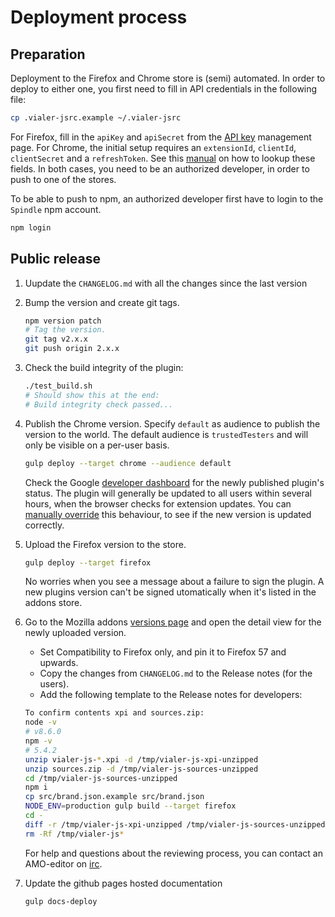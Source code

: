 # Deployment process

## Preparation
Deployment to the Firefox and Chrome store is (semi) automated. In order to deploy
to either one, you first need to fill in API credentials in the following file:

```bash
cp .vialer-jsrc.example ~/.vialer-jsrc
```

For Firefox, fill in the `apiKey` and `apiSecret` from the
[API key](https://addons.mozilla.org/nl/developers/addon/api/key/) management page.
For Chrome, the initial setup requires an `extensionId`, `clientId`, `clientSecret`
and a `refreshToken`. See this
[manual](https://github.com/DrewML/chrome-webstore-upload/blob/master/How%20to%20generate%20Google%20API%20keys.md)
on how to lookup these fields. In both cases, you need to be an authorized
developer, in order to push to one of the stores.

To be able to push to npm, an authorized developer first have to login to the
`Spindle` npm account.

```bash
npm login
```

## Public release
1. Uupdate the `CHANGELOG.md` with all the changes since the last version
2. Bump the version and create git tags.

   ```bash
   npm version patch
   # Tag the version.
   git tag v2.x.x
   git push origin 2.x.x
   ```

2. Check the build integrity of the plugin:

    ```bash
    ./test_build.sh
    # Should show this at the end:
    # Build integrity check passed...
    ```


4. Publish the Chrome version. Specify `default` as audience to publish the
   version to the world. The default audience is `trustedTesters` and will only
   be visible on a per-user basis.

   ```bash
   gulp deploy --target chrome --audience default
   ```

   Check the Google [developer dashboard](https://chrome.google.com/webstore/developer/dashboard?)
   for the newly published plugin's status. The plugin will generally be
   updated to all users within several hours, when the browser checks for
   extension updates. You can [manually override](https://developer.chrome.com/apps/autoupdate#testing)
   this behaviour, to see if the new version is updated correctly.

5. Upload the Firefox version to the store.

   ```bash
   gulp deploy --target firefox
   ```

   No worries when you see a message about a failure to sign the plugin. A new
   plugins version can't be signed utomatically when it's listed in the addons
   store.

6. Go to the Mozilla addons [versions page](https://addons.mozilla.org/nl/developers/addon/vialer-js/versions)
   and open the detail view for the newly uploaded version.

   * Set Compatibility to Firefox only, and pin it to Firefox 57 and upwards.
   * Copy the changes from `CHANGELOG.md` to the Release notes (for the users).
   * Add the following template to the Release notes for developers:

    ```bash
    To confirm contents xpi and sources.zip:
    node -v
    # v8.6.0
    npm -v
    # 5.4.2
    unzip vialer-js-*.xpi -d /tmp/vialer-js-xpi-unzipped
    unzip sources.zip -d /tmp/vialer-js-sources-unzipped
    cd /tmp/vialer-js-sources-unzipped
    npm i
    cp src/brand.json.example src/brand.json
    NODE_ENV=production gulp build --target firefox
    cd -
    diff -r /tmp/vialer-js-xpi-unzipped /tmp/vialer-js-sources-unzipped/build/firefox
    rm -Rf /tmp/vialer-js*
    ```

    For help and questions about the reviewing process, you can contact an AMO-editor
    on [irc](irc://mozilla.org/%23amo).

7. Update the github pages hosted documentation

   ```bash
   gulp docs-deploy
   ```
